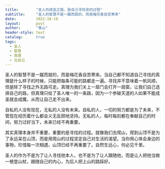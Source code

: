 ```yaml
---
title:        "圣人的成圣之路，是自己寻找息的过程"
subtitle:     "圣人的智慧不是一蹴而就的，而是梅花香自苦寒来"
date:         2022-10-19
layout:       post
author:       "青山"
header-style: text
catalog:      true
tags:
  - 圣人
  - 智慧
  - 真理
  - 见自己
---
```


圣人的智慧不是一蹴而就的，而是梅花香自苦寒来。当自己都不知道自己寻找的真理是什么样子的时候，只能把每条可能的路都走一遍。寻找并不意味着一帆风顺，但是除了寻找之外无路可走。真理为我们关上一扇门会打开一扇窗，让我们自己选择自己的路，但真理只给了圣人唯一的一条路，因为一个参破天道的人如果不能成圣就会成魔，从而让自己走不出来。

自私的人没有现在，无私的人没有未来。自私的人，一切的努力都是为了未来，不管现在经历着什么都会义无反顾地坚持。无私的人，每时每刻都在奉献自己的时间，努力过好当下，未来已经不再重要。

其实真理本身并不重要，重要的是寻找的过程。就像我们去爬山，爬到山顶不是为了永远呆在山顶，而是用爬山的过程坚定自己对生活的渴望。当你用心体会身边的事物，珍惜每一次相遇，山顶已经不再重要了。自然生远心，何必见千里。

圣人的作为不是为了让人寻找他本人，也不是为了让人跟随他，而是让人把他当做一根登山杖，跟随自己的内心，为后人把上山的路踩好。